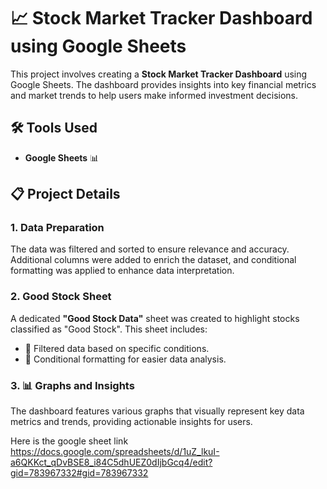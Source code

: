 # 📈 Stock Market Tracker Dashboard using Google Sheets

This project involves creating a **Stock Market Tracker Dashboard** using Google Sheets. The dashboard provides insights into key financial metrics and market trends to help users make informed investment decisions.

## 🛠️ Tools Used
- **Google Sheets** 📊

## 📋 Project Details

### 1. Data Preparation
The data was filtered and sorted to ensure relevance and accuracy. Additional columns were added to enrich the dataset, and conditional formatting was applied to enhance data interpretation.

### 2. Good Stock Sheet
A dedicated **"Good Stock Data"** sheet was created to highlight stocks classified as "Good Stock". This sheet includes:
- 📝 Filtered data based on specific conditions.
- 🎨 Conditional formatting for easier data analysis.

### 3. 📊 Graphs and Insights
The dashboard features various graphs that visually represent key data metrics and trends, providing actionable insights for users.

Here is the google sheet link https://docs.google.com/spreadsheets/d/1uZ_lkuI-a6QKKct_qDvBSE8_i84C5dhUEZ0dIjbGcq4/edit?gid=783967332#gid=783967332
